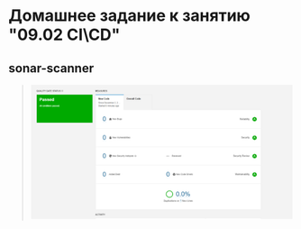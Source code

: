 # Домашнее задание к занятию "09.02 CI\CD"
## sonar-scanner
>![PID 1](https://github.com/Smarzhic/netology/blob/main/09-ci-02-cicd/sonar.png)

